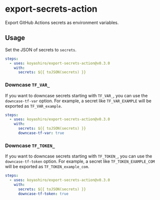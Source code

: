 # export-secrets-action

Export GitHub Actions secrets as environment variables.

## Usage

Set the JSON of secrets to `secrets`.

```yaml
steps:
  - uses: koyashiro/export-secrets-action@v0.3.0
    with:
      secrets: ${{ toJSON(secrets) }}
```

### Downcase `TF_VAR_`

If you want to downcase secrets starting with `TF_VAR_`, you can use the `downcase-tf-var` option.
For example, a secret like `TF_VAR_EXAMPLE` will be exported as `TF_VAR_example`.

```yaml
steps:
  - uses: koyashiro/export-secrets-action@v0.3.0
    with:
      secrets: ${{ toJSON(secrets) }}
      downcase-tf-var: true
```

### Downcase `TF_TOKEN_`

If you want to downcase secrets starting with `TF_TOKEN_`, you can use the `downcase-tf-token` option.
For example, a secret like `TF_TOKEN_EXAMPLE_COM` will be exported as `TF_TOKEN_example_com`.

```yaml
steps:
  - uses: koyashiro/export-secrets-action@v0.3.0
    with:
      secrets: ${{ toJSON(secrets) }}
      downcase-tf-token: true
```
